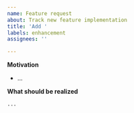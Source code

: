 ```yaml
---
name: Feature request
about: Track new feature implementation
title: 'Add '
labels: enhancement
assignees: ''

---
```


**Motivation**

- ...

**What should be realized**

```python
...
```
